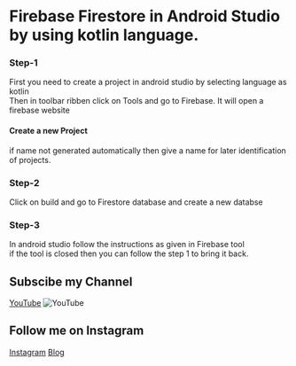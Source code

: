 <!-- ********************************************************** -->
# Firebase Firestore in Android Studio by using kotlin language.

### Step-1
First you need to create a project in android studio by selecting language as kotlin  
Then in toolbar ribben click on Tools and go to Firebase. It will open a firebase website  

#### Create a new Project  
if name not generated automatically then give a name for later identification of projects.  

### Step-2
Click on build and go to Firestore database and create a new databse  

### Step-3
In android studio follow the instructions as given in Firebase tool  
if the tool is closed then you can follow the step 1 to bring it back.








## Subscibe my Channel
[YouTube](https://www.youtube.com/channel/UC1Rou8dmWhkcCvrJo6v3T0A "Stark Creativity")
![YouTube](https://yt3.ggpht.com/gPzR41tUGvurRHy3RIFz4X6mxghbODwZhEkZTlr0e7mHHzM6_v1c8FJRei-oQGBhplVWEoQ56Q=s176-c-k-c0x00ffffff-no-rj)


## Follow me on Instagram
[Instagram](https://www.instagram.com/ashish_____.__/ "Ashish Sharma")
[Blog](http://starkcreativity.blogspot.com/ "Stark Creativity")

